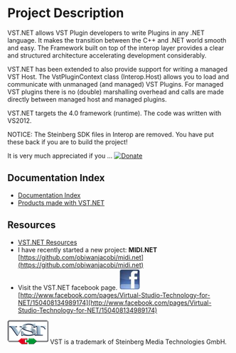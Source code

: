 # Project Description

VST.NET allows VST Plugin developers to write Plugins in any .NET language. It makes the transition between the C++ and .NET world smooth and easy.
The Framework built on top of the interop layer provides a clear and structured architecture accelerating development considerably.

VST.NET has been extended to also provide support for writing a managed VST Host. The VstPluginContext class (Interop.Host) allows you to load and communicate with unmanaged (and managed) VST Plugins. For managed VST plugins there is no (double) marshalling overhead and calls are made directly between managed host and managed plugins.

VST.NET targets the 4.0 framework (runtime). The code was written with VS2012.

NOTICE: The Steinberg SDK files in Interop are removed. You have put these back if you are to build the project!

It is very much appreciated if you ...
[![Donate](https://www.paypalobjects.com/en_US/i/btn/btn_donate_LG.gif)](https://www.paypal.com/cgi-bin/webscr?cmd=_donations&business=HTE6LFLSC8RPL&lc=US&item_name=Jacobi%20Software&item_number=VST%2eNET&currency_code=EUR&bn=PP%2dDonationsBF%3abtn_donate_LG%2egif%3aNonHosted)


## Documentation Index

- [Documentation Index](doc/Home.md)
- [Products made with VST.NET](doc/Products_made_with_VST.NET.md)

## Resources
- [VST.NET Resources](doc/VST_Resources.md)
- I have recently started a new project: **MIDI.NET** [https://github.com/obiwanjacobi/midi.net](https://github.com/obiwanjacobi/midi.net)
- Visit the VST.NET facebook page. ![](doc/media/Home_facebook_logo_48x48.jpg)
[http://www.facebook.com/pages/Virtual-Studio-Technology-for-NET/150408134989174](http://www.facebook.com/pages/Virtual-Studio-Technology-for-NET/150408134989174)

![](doc/media/Home_VstLogoAlpha92x54.png) VST is a trademark of Steinberg Media Technologies GmbH. 



